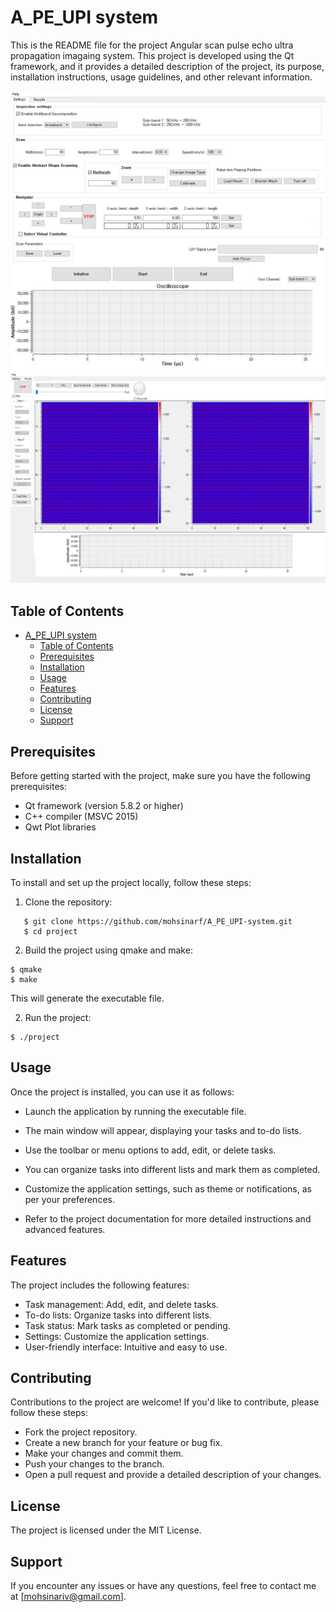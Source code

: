 # A_PE_UPI system
This is the README file for the project Angular scan pulse echo ultra propagation imagaing system. This project is developed using the Qt framework, and it provides a detailed description of the project, its purpose, installation instructions, usage guidelines, and other relevant information.

!["User_Interface1"](./images/Picture1.jpg)
!["User_Interface2"](./images/Picture2.jpg)

## Table of Contents

- [A\_PE\_UPI system](#a_pe_upi-system)
  - [Table of Contents](#table-of-contents)
  - [Prerequisites](#prerequisites)
  - [Installation](#installation)
  - [Usage](#usage)
  - [Features](#features)
  - [Contributing](#contributing)
  - [License](#license)
  - [Support](#support)

## Prerequisites

Before getting started with the project, make sure you have the following prerequisites:

- Qt framework (version 5.8.2 or higher)
- C++ compiler (MSVC 2015)
- Qwt Plot libraries
  

## Installation

To install and set up the project locally, follow these steps:

1. Clone the repository:

```
   $ git clone https://github.com/mohsinarf/A_PE_UPI-system.git
   $ cd project
   ```
2. Build the project using qmake and make:

```
$ qmake
$ make
```
This will generate the executable file.

2. Run the project:

```
$ ./project
```

## Usage
Once the project is installed, you can use it as follows:

- Launch the application by running the executable file.

- The main window will appear, displaying your tasks and to-do lists.

- Use the toolbar or menu options to add, edit, or delete tasks.

- You can organize tasks into different lists and mark them as completed.

- Customize the application settings, such as theme or notifications, as per your preferences.

- Refer to the project documentation for more detailed instructions and advanced features.

## Features
The project includes the following features:

- Task management: Add, edit, and delete tasks.
- To-do lists: Organize tasks into different lists.
- Task status: Mark tasks as completed or pending.
- Settings: Customize the application settings.
- User-friendly interface: Intuitive and easy to use.
## Contributing
Contributions to the project are welcome! If you'd like to contribute, please follow these steps:

- Fork the project repository.
- Create a new branch for your feature or bug fix.
- Make your changes and commit them.
- Push your changes to the branch.
- Open a pull request and provide a detailed description of your changes.
## License
The project is licensed under the MIT License.

## Support
If you encounter any issues or have any questions, feel free to contact me at [mohsinariv@gmail.com].
